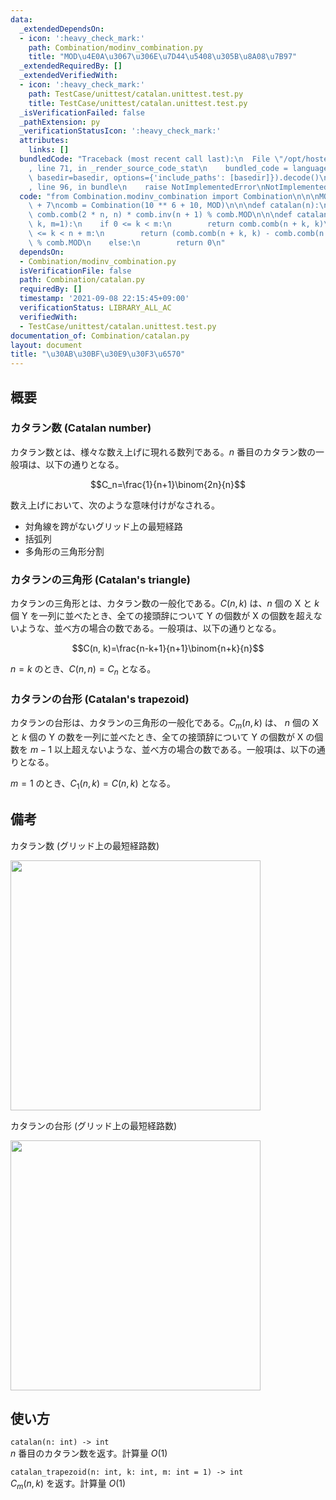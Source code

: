 ```yaml
---
data:
  _extendedDependsOn:
  - icon: ':heavy_check_mark:'
    path: Combination/modinv_combination.py
    title: "MOD\u4E0A\u3067\u306E\u7D44\u5408\u305B\u8A08\u7B97"
  _extendedRequiredBy: []
  _extendedVerifiedWith:
  - icon: ':heavy_check_mark:'
    path: TestCase/unittest/catalan.unittest.test.py
    title: TestCase/unittest/catalan.unittest.test.py
  _isVerificationFailed: false
  _pathExtension: py
  _verificationStatusIcon: ':heavy_check_mark:'
  attributes:
    links: []
  bundledCode: "Traceback (most recent call last):\n  File \"/opt/hostedtoolcache/Python/3.10.4/x64/lib/python3.10/site-packages/onlinejudge_verify/documentation/build.py\"\
    , line 71, in _render_source_code_stat\n    bundled_code = language.bundle(stat.path,\
    \ basedir=basedir, options={'include_paths': [basedir]}).decode()\n  File \"/opt/hostedtoolcache/Python/3.10.4/x64/lib/python3.10/site-packages/onlinejudge_verify/languages/python.py\"\
    , line 96, in bundle\n    raise NotImplementedError\nNotImplementedError\n"
  code: "from Combination.modinv_combination import Combination\n\n\nMOD = 10 ** 9\
    \ + 7\ncomb = Combination(10 ** 6 + 10, MOD)\n\n\ndef catalan(n):\n    return\
    \ comb.comb(2 * n, n) * comb.inv(n + 1) % comb.MOD\n\n\ndef catalan_trapezoid(n,\
    \ k, m=1):\n    if 0 <= k < m:\n        return comb.comb(n + k, k)\n    elif m\
    \ <= k < n + m:\n        return (comb.comb(n + k, k) - comb.comb(n + k, k - m))\
    \ % comb.MOD\n    else:\n        return 0\n"
  dependsOn:
  - Combination/modinv_combination.py
  isVerificationFile: false
  path: Combination/catalan.py
  requiredBy: []
  timestamp: '2021-09-08 22:15:45+09:00'
  verificationStatus: LIBRARY_ALL_AC
  verifiedWith:
  - TestCase/unittest/catalan.unittest.test.py
documentation_of: Combination/catalan.py
layout: document
title: "\u30AB\u30BF\u30E9\u30F3\u6570"
---
```

## 概要

### カタラン数 (Catalan number)
カタラン数とは、様々な数え上げに現れる数列である。$n$ 番目のカタラン数の一般項は、以下の通りとなる。

$$C_n=\frac{1}{n+1}\binom{2n}{n}$$

数え上げにおいて、次のような意味付けがなされる。
- 対角線を跨がないグリッド上の最短経路
- 括弧列
- 多角形の三角形分割

### カタランの三角形 (Catalan's triangle)
カタランの三角形とは、カタラン数の一般化である。$C(n, k)$ は、$n$ 個の X と $k$ 個 Y を一列に並べたとき、全ての接頭辞について Y の個数が X の個数を超えないような、並べ方の場合の数である。一般項は、以下の通りとなる。

$$C(n, k)=\frac{n-k+1}{n+1}\binom{n+k}{n}$$

$n = k$ のとき、$C(n, n) = C_n$ となる。

### カタランの台形 (Catalan's trapezoid)
カタランの台形は、カタランの三角形の一般化である。$C_m(n, k)$ は、
$n$ 個の X と $k$ 個の Y の数を一列に並べたとき、全ての接頭辞について Y の個数が X の個数を $m - 1$ 以上超えないような、並べ方の場合の数である。一般項は、以下の通りとなる。

$m = 1$ のとき、$C_1(n, k) = C(n, k)$ となる。

## 備考
カタラン数 (グリッド上の最短経路数)

<img src="https://Neterukun1993.github.io/Library/catalan_number.png" width="400">

カタランの台形 (グリッド上の最短経路数)

<img src="https://Neterukun1993.github.io/Library/catalan_trapezoid.png" width="400">

## 使い方
`catalan(n: int) -> int`  
$n$ 番目のカタラン数を返す。計算量 $O(1)$

`catalan_trapezoid(n: int, k: int, m: int = 1) -> int`  
$C_m(n, k)$ を返す。計算量 $O(1)$

